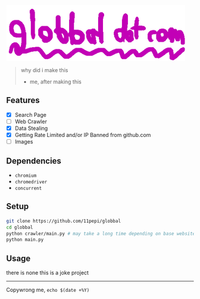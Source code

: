 ![globbal dot com](/static/globbal.png)
> why did i make this
>- me, after making this

## Features
- [x] Search Page
- [ ] Web Crawler
- [x] Data Stealing
- [x] Getting Rate Limited and/or IP Banned from github.com
- [ ] Images

## Dependencies
- `chromium`
- `chromedriver`
- `concurrent`

## Setup
```sh
git clone https://github.com/11pepi/globbal
cd globbal
python crawler/main.py # may take a long time depending on base website
python main.py
```
## Usage
there is none this is a joke project
***
Copywrong me, `echo $(date +%Y)`
